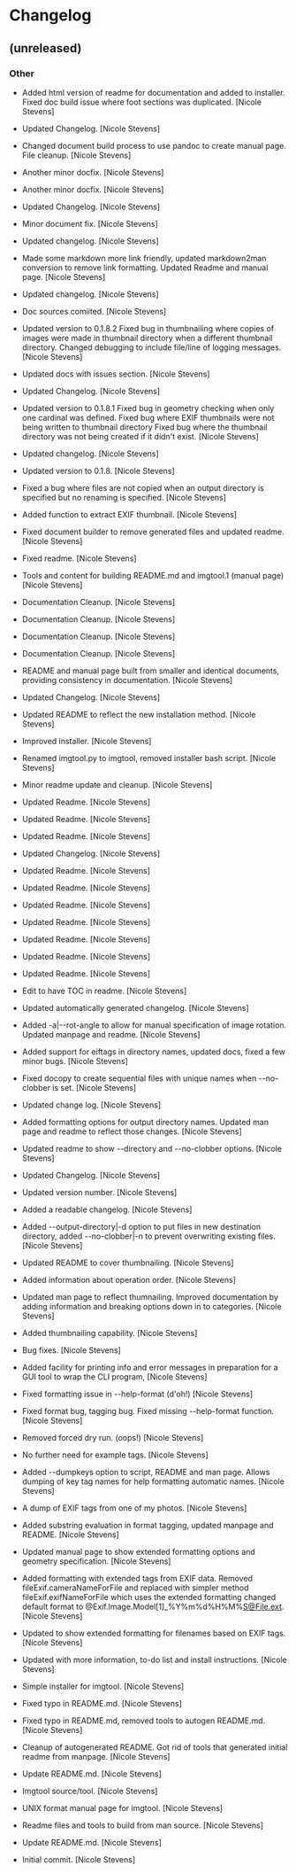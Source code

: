 # Changelog


## (unreleased)

### Other

* Added html version of readme for documentation and added to installer. Fixed doc build issue where foot sections was duplicated. [Nicole Stevens]

* Updated Changelog. [Nicole Stevens]

* Changed document build process to use pandoc to create manual page. File cleanup. [Nicole Stevens]

* Another minor docfix. [Nicole Stevens]

* Another minor docfix. [Nicole Stevens]

* Updated Changelog. [Nicole Stevens]

* Minor document fix. [Nicole Stevens]

* Updated changelog. [Nicole Stevens]

* Made some markdown more link friendly, updated markdown2man conversion to remove link formatting. Updated Readme and manual page. [Nicole Stevens]

* Updated changelog. [Nicole Stevens]

* Doc sources comiited. [Nicole Stevens]

* Updated version to 0.1.8.2 Fixed bug in thumbnailing where copies of images were made in thumbnail directory when a different thumbnail directory. Changed debugging to include file/line of logging messages. [Nicole Stevens]

* Updated docs with issues section. [Nicole Stevens]

* Updated Changelog. [Nicole Stevens]

* Updated version to 0.1.8.1 Fixed bug in geometry checking when only one cardinal was defined. Fixed bug where EXIF thumbnails were not being written to thumbnail directory Fixed bug where the thumbnail directory was not being created if it didn't exist. [Nicole Stevens]

* Updated changelog. [Nicole Stevens]

* Updated version to 0.1.8. [Nicole Stevens]

* Fixed a bug where files are not copied when an output directory is specified but no renaming is specified. [Nicole Stevens]

* Added function to extract EXIF thumbnail. [Nicole Stevens]

* Fixed document builder to remove generated files and updated readme. [Nicole Stevens]

* Fixed readme. [Nicole Stevens]

* Tools and content for building README.md and imgtool.1 (manual page) [Nicole Stevens]

* Documentation Cleanup. [Nicole Stevens]

* Documentation Cleanup. [Nicole Stevens]

* Documentation Cleanup. [Nicole Stevens]

* Documentation Cleanup. [Nicole Stevens]

* README and manual page built from smaller and identical documents, providing consistency in documentation. [Nicole Stevens]

* Updated Changelog. [Nicole Stevens]

* Updated README to reflect the new installation method. [Nicole Stevens]

* Improved installer. [Nicole Stevens]

* Renamed imgtool.py to imgtool, removed installer bash script. [Nicole Stevens]

* Minor readme update and cleanup. [Nicole Stevens]

* Updated Readme. [Nicole Stevens]

* Updated Readme. [Nicole Stevens]

* Updated Readme. [Nicole Stevens]

* Updated Changelog. [Nicole Stevens]

* Updated Readme. [Nicole Stevens]

* Updated Readme. [Nicole Stevens]

* Updated Readme. [Nicole Stevens]

* Updated Readme. [Nicole Stevens]

* Updated Readme. [Nicole Stevens]

* Updated Readme. [Nicole Stevens]

* Updated Readme. [Nicole Stevens]

* Edit to have TOC in readme. [Nicole Stevens]

* Updated automatically generated changelog. [Nicole Stevens]

* Added -a|--rot-angle to allow for manual specification of image rotation. Updated manpage and readme. [Nicole Stevens]

* Added support for eiftags in directory names, updated docs, fixed a few minor bugs. [Nicole Stevens]

* Fixed docopy to create sequential files with unique names when --no-clobber is set. [Nicole Stevens]

* Updated change log. [Nicole Stevens]

* Added formatting options for output directory names. Updated man page and readme to reflect those changes. [Nicole Stevens]

* Updated readme to show --directory and --no-clobber options. [Nicole Stevens]

* Updated Changelog. [Nicole Stevens]

* Updated version number. [Nicole Stevens]

* Added a readable changelog. [Nicole Stevens]

* Added --output-directory|-d option to put files in new destination directory, added --no-clobber|-n to prevent overwriting existing files. [Nicole Stevens]

* Updated README to cover thumbnailing. [Nicole Stevens]

* Added information about operation order. [Nicole Stevens]

* Updated man page to reflect thumnailing. Improved documentation by adding information and breaking options down in to categories. [Nicole Stevens]

* Added thumbnailing capability. [Nicole Stevens]

* Bug fixes. [Nicole Stevens]

* Added facility for printing info and error messages in preparation for a GUI tool to wrap the CLI program, [Nicole Stevens]

* Fixed formatting issue in --help-format (d'oh!) [Nicole Stevens]

* Fixed format bug, tagging bug. Fixed missing --help-format function. [Nicole Stevens]

* Removed forced dry run. (oops!) [Nicole Stevens]

* No further need for example tags. [Nicole Stevens]

* Added --dumpkeys option to script, README and man page. Allows dumping of key tag names for help formatting automatic names. [Nicole Stevens]

* A dump of EXIF tags from one of my photos. [Nicole Stevens]

* Added substring evaluation in format tagging, updated manpage and README. [Nicole Stevens]

* Updated manual page to show extended formatting options and geometry specification. [Nicole Stevens]

* Added formatting with extended tags from EXIF data. Removed fileExif.cameraNameForFile and replaced with simpler method fileExif.exifNameForFile which uses the extended formatting changed default format to @Exif.Image.Model[1]_%Y%m%d%H%M%S@File.ext. [Nicole Stevens]

* Updated to show extended formatting for filenames based on EXIF tags. [Nicole Stevens]

* Updated with more information, to-do list and install instructions. [Nicole Stevens]

* Simple installer for imgtool. [Nicole Stevens]

* Fixed typo in README.md. [Nicole Stevens]

* Fixed typo in README.md, removed tools to autogen README.md. [Nicole Stevens]

* Cleanup of autogenerated README. Got rid of tools that generated initial readme from manpage. [Nicole Stevens]

* Update README.md. [Nicole Stevens]

* Imgtool source/tool. [Nicole Stevens]

* UNIX format manual page for imgtool. [Nicole Stevens]

* Readme files and tools to build from man source. [Nicole Stevens]

* Update README.md. [Nicole Stevens]

* Initial commit. [Nicole Stevens]


